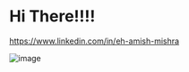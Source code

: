 # Hi There!!!!

https://www.linkedin.com/in/eh-amish-mishra

![image](https://github.com/Amishmishra20/Amishmishra20/assets/92204497/24f036ee-fbb5-4951-9e58-c16c8965c611)

